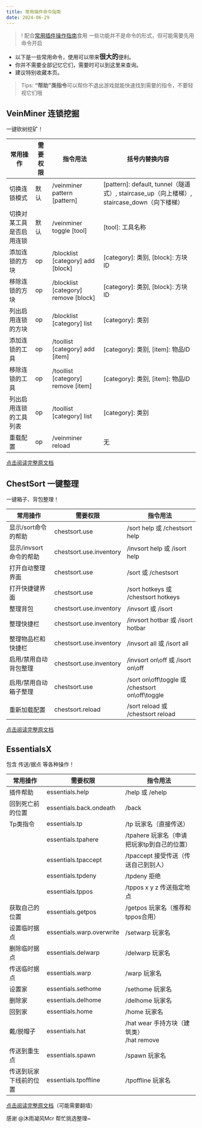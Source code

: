 ```yaml
---
title: 常用插件命令指南
date: 2024-06-29
---
```


>! 配合[常用插件操作指南](常用插件操作指南.md)食用
> 一些功能并不是命令的形式，但可能需要先用命令开启

* 以下是一些常用命令，使用可以带来<big>**很大的**</big>便利。
* 你并不需要全部记忆它们，需要时可以到这里来查询。
* 建议特别收藏本页。

> Tips: **“帮助”类指令**可以帮你不退出游戏就能快速找到需要的指令，不要轻视它们哦

## VeinMiner 连锁挖掘
一键砍树挖矿！

|常用操作|需要权限|指令用法|括号内替换内容|
|---|---|---|---|
|切换连锁模式|默认|/veinminer pattern [pattern]|[pattern]: default, tunnel（隧道式）, staircase_up（向上楼梯）, staircase_down（向下楼梯）|
|切换对某工具是否启用连锁|默认|/veinminer toggle [tool]|[tool]: 工具名称|
|添加连锁的方块|op|/blocklist [category] add [block]|[category]: 类别, [block]: 方块ID|
|移除连锁的方块|op|/blocklist [category] remove [block]|[category]: 类别, [block]: 方块ID|
|列出启用连锁的方块|op|/blocklist [category] list|[category]: 类别|
|添加连锁的工具|op|/toollist [category] add [item]|[category]: 类别, [item]: 物品ID|
|移除连锁的工具|op|/toollist [category] remove [item]|[category]: 类别, [item]: 物品ID|
|列出启用连锁的工具列表|op|/toollist [category] list|[category]: 类别|
|重载配置|op|/veinminer reload|无|

[点击阅读完整原文档](https://www.spigotmc.org/resources/veinminer.12038/)

## ChestSort 一键整理
一键箱子、背包整理！

| 常用操作            | 需要权限              | 指令用法                                      |
|-------------------|---------------------|-------------------------------------------|
| 显示/sort命令的帮助 | chestsort.use       | /sort help 或 /chestsort help                |
| 显示/invsort命令的帮助 | chestsort.use.inventory | /invsort help 或 /isort help                 |
| 打开自动整理界面   | chestsort.use       | /sort 或 /chestsort                          |
|打开快捷键界面|chestsort.use|/sort hotkeys 或 /chestsort hotkeys|
| 整理背包       | chestsort.use.inventory | /invsort 或 /isort                           |
| 整理快捷栏         | chestsort.use.inventory | /invsort hotbar 或 /isort hotbar              |
| 整理物品栏和快捷栏  | chestsort.use.inventory | /invsort all 或 /isort all                   |
| 启用/禁用自动背包整理 | chestsort.use.inventory | /invsort on\off 或 /isort on\off                |
| 启用/禁用自动箱子整理 | chestsort.use       | /sort on\off\toggle 或 /chestsort on\off\toggle |
| 重新加载配置       | chestsort.reload    | /sort reload 或 /chestsort reload            |

[点击阅读完整原文档](https://www.spigotmc.org/resources/chestsort-api.59773/)



## EssentialsX
包含 传送/据点 等各种操作！

| 常用操作| 需要权限 | 指令用法|
|-----|------|--------|
|插件帮助|essentials.help|/help 或 /ehelp|
| 回到死亡前的位置 | essentials.back.ondeath | /back|
| Tp类指令| essentials.tp | /tp 玩家名（直接传送） |
|| essentials.tpahere| /tpahere 玩家名（申请把玩家tp到自己的位置） |
|| essentials.tpaccept | /tpaccept 接受传送（传送自己到别人）|
|| essentials.tpdeny | /tpdeny 拒绝|
|| essentials.tppos| /tppos x y z 传送指定地点 |
| 获取自己的位置| essentials.getpos | /getpos 玩家名（推荐和tppos合用） |
| 设置临时据点| essentials.warp.overwrite| /setwarp 玩家名|
| 删除临时据点| essentials.delwarp | /delwarp 玩家名|
| 传送临时据点| essentials.warp| /warp 玩家名|
| 设置家| essentials.sethome| /sethome 玩家名|
| 删除家| essentials.delhome| /delhome 玩家名|
| 回到家| essentials.home | /home 玩家名 |
| 戴/脱帽子| essentials.hat| /hat wear 手持方块（建筑类）<br>/hat remove |
|传送到重生点| essentials.spawn| /spawn 玩家名 |
| 传送到玩家下线前的位置| essentials.tpoffline | /tpoffline 玩家名|

[点击阅读完整原文档](https://essentialsx.net/wiki/Home.html)（可能需要翻墙）

感谢 @沐雨凝风Mcr 帮忙挑选整理~
